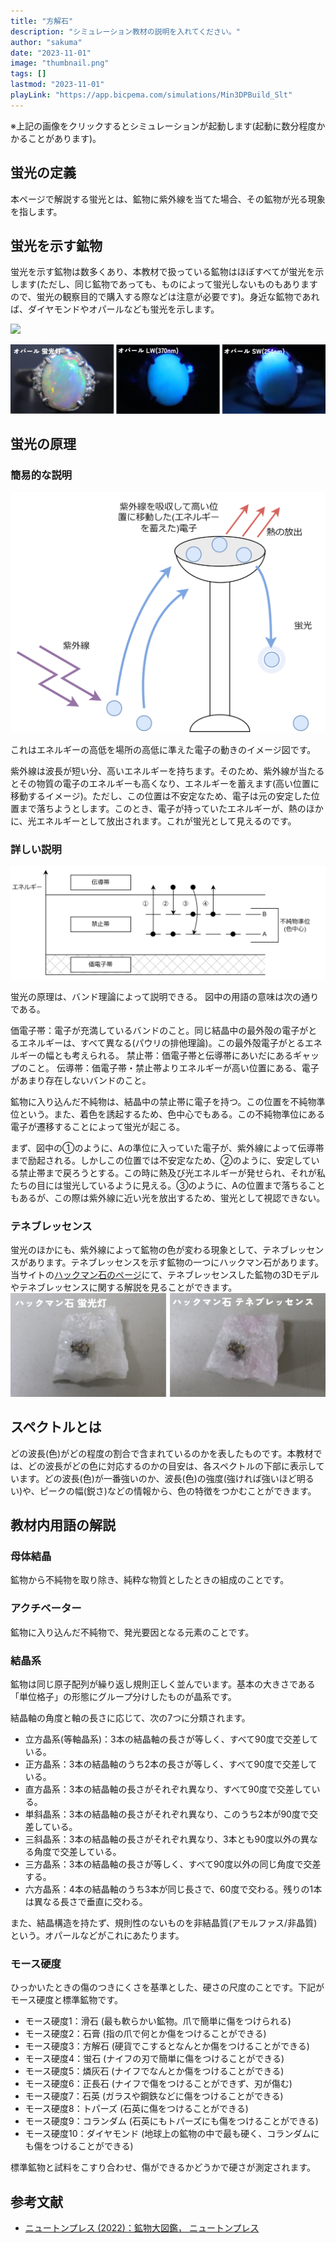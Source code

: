 ```yaml
---
title: "方解石"
description: "シミュレーション教材の説明を入れてください。"
author: "sakuma"
date: "2023-11-01"
image: "thumbnail.png"
tags: []
lastmod: "2023-11-01"
playLink: "https://app.bicpema.com/simulations/Min3DPBuild_Slt"
---
```

※上記の画像をクリックするとシミュレーションが起動します(起動に数分程度かかることがあります)。

## 蛍光の定義

本ページで解説する蛍光とは、鉱物に紫外線を当てた場合、その鉱物が光る現象を指します。

## 蛍光を示す鉱物

蛍光を示す鉱物は数多くあり、本教材で扱っている鉱物はほぼすべてが蛍光を示します(ただし、同じ鉱物であっても、ものによって蛍光しないものもありますので、蛍光の観察目的で購入する際などは注意が必要です)。身近な鉱物であれば、ダイヤモンドやオパールなども蛍光を示します。

![](Diamond.png)

![](Opal.png)

## 蛍光の原理

### 簡易的な説明

![](WhyFL_easy.drawio.png)

これはエネルギーの高低を場所の高低に準えた電子の動きのイメージ図です。

紫外線は波長が短い分、高いエネルギーを持ちます。そのため、紫外線が当たるとその物質の電子のエネルギーも高くなり、エネルギーを蓄えます(高い位置に移動するイメージ)。ただし、この位置は不安定なため、電子は元の安定した位置まで落ちようとします。このとき、電子が持っていたエネルギーが、熱のほかに、光エネルギーとして放出されます。これが蛍光として見えるのです。

### 詳しい説明

![](WhyFLTE.drawio.png)

蛍光の原理は、バンド理論によって説明できる。
図中の用語の意味は次の通りである。

価電子帯：電子が充満しているバンドのこと。同じ結晶中の最外殻の電子がとるエネルギーは、すべて異なる(パウリの排他理論)。この最外殻電子がとるエネルギーの幅とも考えられる。
禁止帯：価電子帯と伝導帯にあいだにあるギャップのこと。
伝導帯：価電子帯・禁止帯よりエネルギーが高い位置にある、電子があまり存在しないバンドのこと。

鉱物に入り込んだ不純物は、結晶中の禁止帯に電子を持つ。この位置を不純物準位という。また、着色を誘起するため、色中心でもある。この不純物準位にある電子が遷移することによって蛍光が起こる。

まず、図中の①のように、Aの準位に入っていた電子が、紫外線によって伝導帯まで励起される。しかしこの位置では不安定なため、②のように、安定している禁止帯まで戻ろうとする。この時に熱及び光エネルギーが発せられ、それが私たちの目には蛍光しているように見える。③のように、Aの位置まで落ちることもあるが、この際は紫外線に近い光を放出するため、蛍光として視認できない。

### テネブレッセンス

蛍光のほかにも、紫外線によって鉱物の色が変わる現象として、テネブレッセンスがあります。テネブレッセンスを示す鉱物の一つにハックマン石があります。当サイトの[ハックマン石のページ](https://bicpema-blog.web.app/model/%E3%83%8F%E3%83%83%E3%82%AF%E3%83%9E%E3%83%B3%E7%9F%B3/)にて、テネブレッセンスした鉱物の3Dモデルやテネブレッセンスに関する解説を見ることができます。
![](Hackmanite.png)

## スペクトルとは

どの波長(色)がどの程度の割合で含まれているのかを表したものです。本教材では、どの波長がどの色に対応するのかの目安は、各スペクトルの下部に表示しています。どの波長(色)が一番強いのか、波長(色)の強度(強ければ強いほど明るい)や、ピークの幅(鋭さ)などの情報から、色の特徴をつかむことができます。

## 教材内用語の解説

### 母体結晶

鉱物から不純物を取り除き、純粋な物質としたときの組成のことです。

### アクチベーター

鉱物に入り込んだ不純物で、発光要因となる元素のことです。

### 結晶系

鉱物は同じ原子配列が繰り返し規則正しく並んでいます。基本の大きさである「単位格子」の形態にグループ分けしたものが晶系です。

結晶軸の角度と軸の長さに応じて、次の7つに分類されます。

- 立方晶系(等軸晶系)：3本の結晶軸の長さが等しく、すべて90度で交差している。
- 正方晶系：3本の結晶軸のうち2本の長さが等しく、すべて90度で交差している。
- 直方晶系：3本の結晶軸の長さがそれぞれ異なり、すべて90度で交差している。
- 単斜晶系：3本の結晶軸の長さがそれぞれ異なり、このうち2本が90度で交差している。
- 三斜晶系：3本の結晶軸の長さがそれぞれ異なり、3本とも90度以外の異なる角度で交差している。
- 三方晶系：3本の結晶軸の長さが等しく、すべて90度以外の同じ角度で交差する。
- 六方晶系：4本の結晶軸のうち3本が同じ長さで、60度で交わる。残りの1本は異なる長さで垂直に交わる。

また、結晶構造を持たず、規則性のないものを非結晶質(アモルファス/非晶質)という。オパールなどがこれにあたります。

### モース硬度

ひっかいたときの傷のつきにくさを基準とした、硬さの尺度のことです。下記がモース硬度と標準鉱物です。

- モース硬度1：滑石 (最も軟らかい鉱物。爪で簡単に傷をつけられる)
- モース硬度2：石膏 (指の爪で何とか傷をつけることができる)
- モース硬度3：方解石 (硬貨でこするとなんとか傷をつけることができる)
- モース硬度4：蛍石 (ナイフの刃で簡単に傷をつけることができる)
- モース硬度5：燐灰石 (ナイフでなんとか傷をつけることができる)
- モース硬度6：正長石 (ナイフで傷をつけることができず、刃が傷む)
- モース硬度7：石英 (ガラスや鋼鉄などに傷をつけることができる)
- モース硬度8：トパーズ (石英に傷をつけることができる)
- モース硬度9：コランダム (石英にもトパーズにも傷をつけることができる)
- モース硬度10：ダイヤモンド (地球上の鉱物の中で最も硬く、コランダムにも傷をつけることができる)

標準鉱物と試料をこすり合わせ、傷ができるかどうかで硬さが測定されます。

## 参考文献

- [ニュートンプレス (2022)：鉱物大図鑑， ニュートンプレス](https://www.newtonpress.co.jp/book/Daizukan/220620-Mineralzukan.html)
